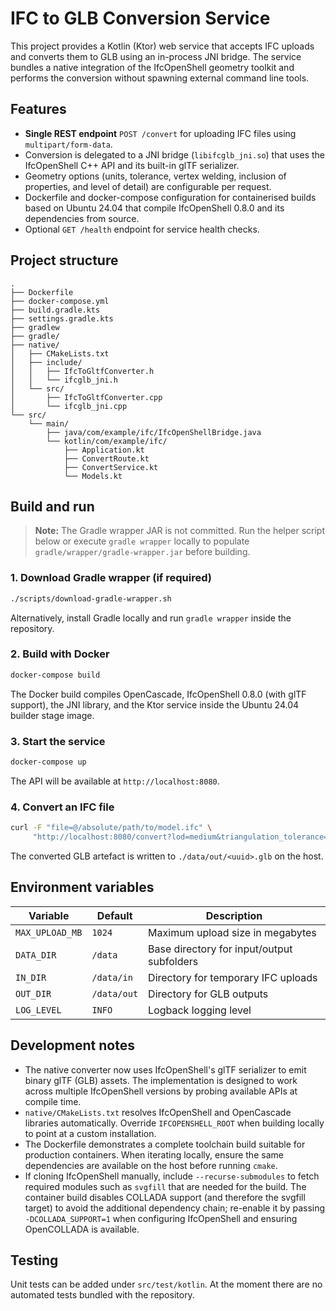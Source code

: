 # IFC to GLB Conversion Service

This project provides a Kotlin (Ktor) web service that accepts IFC uploads and converts them to GLB using an in-process JNI bridge. The service bundles a native integration of the IfcOpenShell geometry toolkit and performs the conversion without spawning external command line tools.

## Features

- **Single REST endpoint** `POST /convert` for uploading IFC files using `multipart/form-data`.
- Conversion is delegated to a JNI bridge (`libifcglb_jni.so`) that uses the IfcOpenShell C++ API and its built-in glTF serializer.
- Geometry options (units, tolerance, vertex welding, inclusion of properties, and level of detail) are configurable per request.
- Dockerfile and docker-compose configuration for containerised builds based on Ubuntu 24.04 that compile IfcOpenShell 0.8.0 and its dependencies from source.
- Optional `GET /health` endpoint for service health checks.

## Project structure

```
.
├── Dockerfile
├── docker-compose.yml
├── build.gradle.kts
├── settings.gradle.kts
├── gradlew
├── gradle/
├── native/
│   ├── CMakeLists.txt
│   ├── include/
│   │   ├── IfcToGltfConverter.h
│   │   └── ifcglb_jni.h
│   └── src/
│       ├── IfcToGltfConverter.cpp
│       └── ifcglb_jni.cpp
└── src/
    └── main/
        ├── java/com/example/ifc/IfcOpenShellBridge.java
        └── kotlin/com/example/ifc/
            ├── Application.kt
            ├── ConvertRoute.kt
            ├── ConvertService.kt
            └── Models.kt
```

## Build and run

> **Note:** The Gradle wrapper JAR is not committed. Run the helper script below or execute `gradle wrapper` locally to populate `gradle/wrapper/gradle-wrapper.jar` before building.

### 1. Download Gradle wrapper (if required)

```bash
./scripts/download-gradle-wrapper.sh
```

Alternatively, install Gradle locally and run `gradle wrapper` inside the repository.

### 2. Build with Docker

```bash
docker-compose build
```

The Docker build compiles OpenCascade, IfcOpenShell 0.8.0 (with glTF support), the JNI library, and the Ktor service inside the Ubuntu 24.04 builder stage image.

### 3. Start the service

```bash
docker-compose up
```

The API will be available at `http://localhost:8080`.

### 4. Convert an IFC file

```bash
curl -F "file=@/absolute/path/to/model.ifc" \
     "http://localhost:8080/convert?lod=medium&triangulation_tolerance=0.001"
```

The converted GLB artefact is written to `./data/out/<uuid>.glb` on the host.

## Environment variables

| Variable        | Default | Description                                |
|-----------------|---------|--------------------------------------------|
| `MAX_UPLOAD_MB` | `1024`  | Maximum upload size in megabytes            |
| `DATA_DIR`      | `/data` | Base directory for input/output subfolders |
| `IN_DIR`        | `/data/in` | Directory for temporary IFC uploads     |
| `OUT_DIR`       | `/data/out` | Directory for GLB outputs              |
| `LOG_LEVEL`     | `INFO`  | Logback logging level                      |

## Development notes

- The native converter now uses IfcOpenShell's glTF serializer to emit binary glTF (GLB) assets. The implementation is designed to work across multiple IfcOpenShell versions by probing available APIs at compile time.
- `native/CMakeLists.txt` resolves IfcOpenShell and OpenCascade libraries automatically. Override `IFCOPENSHELL_ROOT` when building locally to point at a custom installation.
- The Dockerfile demonstrates a complete toolchain build suitable for production containers. When iterating locally, ensure the same dependencies are available on the host before running `cmake`.
- If cloning IfcOpenShell manually, include `--recurse-submodules` to fetch required modules such as `svgfill` that are needed for the build. The container build disables COLLADA support (and therefore the svgfill target) to avoid the additional dependency chain; re-enable it by passing `-DCOLLADA_SUPPORT=1` when configuring IfcOpenShell and ensuring OpenCOLLADA is available.

## Testing

Unit tests can be added under `src/test/kotlin`. At the moment there are no automated tests bundled with the repository.
